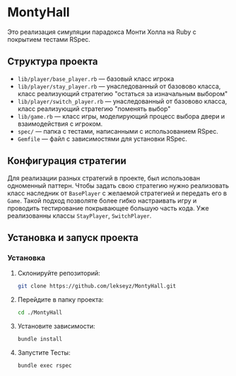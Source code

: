 # MontyHall
Это реализация симуляции парадокса Монти Холла на Ruby с покрытием тестами RSpec.

## Структура проекта

- `lib/player/base_player.rb` — базовый класс игрока
- `lib/player/stay_player.rb` — унаследованный от базовово класса, класс реализующий стратегию "остаться за изначальным выбором"
- `lib/player/switch_player.rb` — унаследованный от базовово класса, класс реализующий стратегию "поменять выбор"
- `lib/game.rb` — класс игры, моделирующий процесс выбора двери и взаимодействия с игроком.
- `spec/` — папка с тестами, написанными с использованием RSpec.
- `Gemfile` — файл с зависимостями для установки RSpec.

## Конфигурация стратегии
Для реализации разных стратегий в проекте, был использован одноменный паттерн. Чтобы задать свою стратегию нужно реализовать класс наследник от `BasePlayer` с желаемой стратегией и передать его в `Game`. Такой подход позволяте более гибко настраивать игру и проводить тестирование покрывающее большую часть кода.
Уже реализованны классы `StayPlayer`, `SwitchPlayer`.

## Установка и запуск проекта

### Установка

1. Склонируйте репозиторий:
   ```bash
   git clone https://github.com/lekseyz/MontyHall.git
   ```
2. Перейдите в папку проекта:
   ```bash
   cd ./MontyHall
   ```
3. Установите зависимости:
   ```bash
   bundle install
   ```
4. Запустите Тесты:
   ```bash
   bundle exec rspec
   ```
